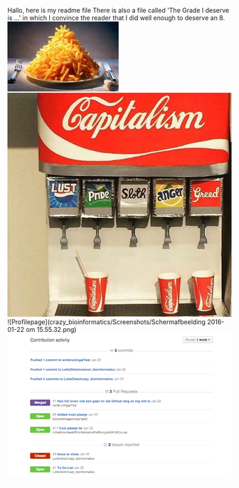 Hallo, here is my readme file
There is also a file called 'The Grade I deserve is ...' in which I convince the reader that I did well enough to deserve an 8.
![Plaatje](plaatje.jpg)
![capitalismcoke](capitalism.jpg)
![Profilepage](crazy_bioinformatics/Screenshots/Schermafbeelding 2016-01-22 om 15.55.32.png)
![Profile](ScreenshotContributionActivity.png)
